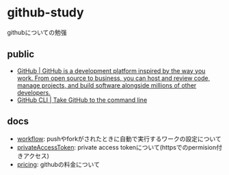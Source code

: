 # github-study

githubについての勉强

## public

- [GitHub \| GitHub is a development platform inspired by the way you work\. From open source to business, you can host and review code, manage projects, and build software alongside millions of other developers\.](https://github.co.jp/)
- [GitHub CLI \| Take GitHub to the command line](https://cli.github.com/)

## docs

- [workflow](./docs/workflow.md): pushやforkがされたときに自動で実行するワークの設定について
- [privateAccessToken](./docs/privateAccessToken.md): private access tokenについて(httpsでのpermision付きアクセス)
- [pricing](./docs/pricing.md): githubの料金について
